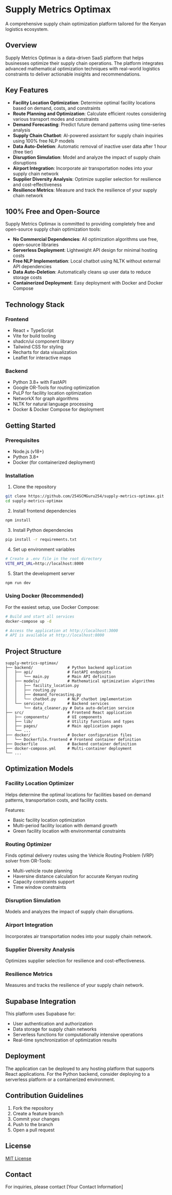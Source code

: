 # Supply Metrics Optimax

A comprehensive supply chain optimization platform tailored for the Kenyan logistics ecosystem.

## Overview

Supply Metrics Optimax is a data-driven SaaS platform that helps businesses optimize their supply chain operations. The platform integrates advanced mathematical optimization techniques with real-world logistics constraints to deliver actionable insights and recommendations.

## Key Features

- **Facility Location Optimization**: Determine optimal facility locations based on demand, costs, and constraints
- **Route Planning and Optimization**: Calculate efficient routes considering various transport modes and constraints
- **Demand Forecasting**: Predict future demand patterns using time-series analysis
- **Supply Chain Chatbot**: AI-powered assistant for supply chain inquiries using 100% free NLP models
- **Data Auto-Deletion**: Automatic removal of inactive user data after 1 hour (free tier)
- **Disruption Simulation**: Model and analyze the impact of supply chain disruptions
- **Airport Integration**: Incorporate air transportation nodes into your supply chain network
- **Supplier Diversity Analysis**: Optimize supplier selection for resilience and cost-effectiveness
- **Resilience Metrics**: Measure and track the resilience of your supply chain network

## 100% Free and Open-Source

Supply Metrics Optimax is committed to providing completely free and open-source supply chain optimization tools:

- **No Commercial Dependencies**: All optimization algorithms use free, open-source libraries
- **Serverless Deployment**: Lightweight API design for minimal hosting costs
- **Free NLP Implementation**: Local chatbot using NLTK without external API dependencies
- **Data Auto-Deletion**: Automatically cleans up user data to reduce storage costs
- **Containerized Deployment**: Easy deployment with Docker and Docker Compose

## Technology Stack

### Frontend
- React + TypeScript
- Vite for build tooling
- shadcn/ui component library
- Tailwind CSS for styling
- Recharts for data visualization
- Leaflet for interactive maps

### Backend
- Python 3.8+ with FastAPI
- Google OR-Tools for routing optimization
- PuLP for facility location optimization
- NetworkX for graph algorithms
- NLTK for natural language processing
- Docker & Docker Compose for deployment

## Getting Started

### Prerequisites
- Node.js (v18+)
- Python 3.8+
- Docker (for containerized deployment)

### Installation

1. Clone the repository
```sh
git clone https://github.com/254SCMGuru254/supply-metrics-optimax.git
cd supply-metrics-optimax
```

2. Install frontend dependencies
```sh
npm install
```

3. Install Python dependencies
```sh
pip install -r requirements.txt
```

4. Set up environment variables
```sh
# Create a .env file in the root directory
VITE_API_URL=http://localhost:8000
```

5. Start the development server
```sh
npm run dev
```

### Using Docker (Recommended)

For the easiest setup, use Docker Compose:

```sh
# Build and start all services
docker-compose up -d

# Access the application at http://localhost:3000
# API is available at http://localhost:8000
```

## Project Structure

```
supply-metrics-optimax/
├── backend/               # Python backend application
│   ├── api/               # FastAPI endpoints
│   │   └── main.py        # Main API definition
│   ├── models/            # Mathematical optimization algorithms
│   │   ├── facility_location.py
│   │   ├── routing.py
│   │   ├── demand_forecasting.py
│   │   └── chatbot.py     # NLP chatbot implementation
│   └── services/          # Backend services
│       └── data_cleaner.py # Data auto-deletion service
├── src/                   # Frontend React application
│   ├── components/        # UI components
│   ├── lib/               # Utility functions and types
│   ├── pages/             # Main application pages
│   └── ...
├── docker/                # Docker configuration files
│   └── Dockerfile.frontend # Frontend container definition
├── Dockerfile             # Backend container definition
├── docker-compose.yml     # Multi-container deployment
└── ...
```

## Optimization Models

### Facility Location Optimizer
Helps determine the optimal locations for facilities based on demand patterns, transportation costs, and facility costs.

Features:
- Basic facility location optimization
- Multi-period facility location with demand growth
- Green facility location with environmental constraints

### Routing Optimizer
Finds optimal delivery routes using the Vehicle Routing Problem (VRP) solver from OR-Tools:

- Multi-vehicle route planning
- Haversine distance calculation for accurate Kenyan routing
- Capacity constraints support
- Time window constraints

### Disruption Simulation
Models and analyzes the impact of supply chain disruptions.

### Airport Integration
Incorporates air transportation nodes into your supply chain network.

### Supplier Diversity Analysis
Optimizes supplier selection for resilience and cost-effectiveness.

### Resilience Metrics
Measures and tracks the resilience of your supply chain network.

## Supabase Integration

This platform uses Supabase for:
- User authentication and authorization
- Data storage for supply chain networks
- Serverless functions for computationally intensive operations
- Real-time synchronization of optimization results

## Deployment

The application can be deployed to any hosting platform that supports React applications. For the Python backend, consider deploying to a serverless platform or a containerized environment.

## Contribution Guidelines

1. Fork the repository
2. Create a feature branch
3. Commit your changes
4. Push to the branch
5. Open a pull request

## License

[MIT License](LICENSE)

## Contact

For inquiries, please contact [Your Contact Information]
